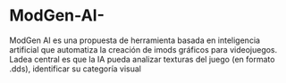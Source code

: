 # ModGen-AI-
ModGen AI es una propuesta de herramienta basada en inteligencia artificial que automatiza la creación de  imods gráficos para videojuegos. Ladea central es que la IA pueda analizar texturas del juego (en formato .dds), identificar su categoría visual 
